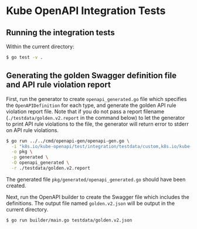 # Kube OpenAPI Integration Tests

## Running the integration tests

Within the current directory:

```bash
$ go test -v .
```

## Generating the golden Swagger definition file and API rule violation report

First, run the generator to create `openapi_generated.go` file which specifies
the `OpenAPIDefinition` for each type, and generate the golden API rule
violation report file. Note that if you do not pass a report
filename (`./testdata/golden.v2.report` in the command below) to let the generator
to print API rule violations to the file, the generator will return error to stderr
on API rule violations.

```bash
$ go run ../../cmd/openapi-gen/openapi-gen.go \
  -i "k8s.io/kube-openapi/test/integration/testdata/custom,k8s.io/kube-openapi/test/integration/testdata/listtype,k8s.io/kube-openapi/test/integration/testdata/maptype,k8s.io/kube-openapi/test/integration/testdata/structtype,k8s.io/kube-openapi/test/integration/testdata/dummytype,k8s.io/kube-openapi/test/integration/testdata/uniontype" \
  -o pkg \
  -p generated \
  -O openapi_generated \
  -r ./testdata/golden.v2.report
```
The generated file `pkg/generated/openapi_generated.go` should have been created.

Next, run the OpenAPI builder to create the Swagger file which includes
the definitions. The output file named `golden.v2.json` will be output in
the current directory.

```bash
$ go run builder/main.go testdata/golden.v2.json
```

